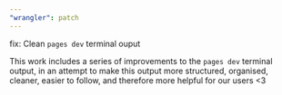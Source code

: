 ```yaml
---
"wrangler": patch
---
```


fix: Clean `pages dev` terminal ouput

This work includes a series of improvements to the `pages dev` terminal output, in an attempt to make this output more structured, organised, cleaner, easier to follow, and therefore more helpful for our users <3

